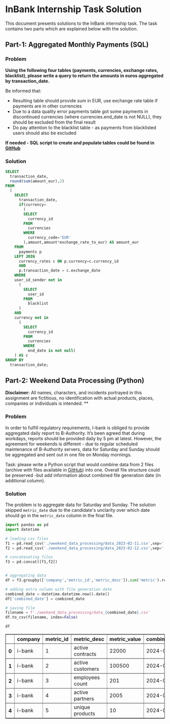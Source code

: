 # InBank Internship Task Solution
This document presents solutions to the InBank internship task. The task contains two parts which are explained below with the solution.

## Part-1: Aggregated Monthly Payments (SQL)
### Problem
**Using the following four tables (payments, currencies, exchange rates, blacklist), please write a query to return the amounts in euros aggregated by
transaction_date.**

Be informed that:

* Resulting table should provide sum in EUR, use exchange rate table if payments are in other currencies
* Due to a data quality error payments table got some payments in discontinued currencies (where currencies.end_date is not NULL), they should be excluded from the final result
* Do pay attention to the blacklist table - as payments from blacklisted users should also be excluded

**If needed - SQL script to create and populate tables could be found in [GitHub](https://github.com/oleksandr-cherednychenko-inbank/data_engineering_test_2023/blob/main/aggregated_monthly_payments.sql)**



### Solution

```sql
SELECT
  transaction_date,
  round(sum(amount_eur),2)
FROM
  (
    SELECT
      transaction_date,
      if(currency=
        (
        SELECT                
          currency_id
        FROM
          currencies
        WHERE
          currency_code='EUR'
        ),amount,amount*exchange_rate_to_eur) AS amount_eur
    FROM
      payments p
    LEFT JOIN
      currency_rates c ON p.currency=c.currency_id
      AND
      p.transaction_date = c.exchange_date
    WHERE
    user_id_sender not in
      (
        SELECT
          user_id
        FROM
          blacklist
      )
    AND
    currency not in
      (
        SELECT
          currency_id
        FROM
          currencies
        WHERE
          end_date is not null)
    ) AS c
GROUP BY
  transaction_date;

```

## Part-2:  Weekend Data Processing (Python)
**Disclaimer:** All names, characters, and incidents portrayed in this assignment are fictitious, no identification with actual products, places, companies or individuals is intended. **

### Problem
In order to fulfill regulatory requirements, I-bank is obliged to provide
aggregated daily report to B-Authority. It’s been agreed that during workdays,
reports should be provided daily by 5 pm at latest. However, the agreement for
weekends is different - due to regular scheduled maintenance of B-Authority
servers, data for Saturday and Sunday should be aggregated and sent out in one
file on Monday mornings.

Task: please write a Python script that would combine data from 2 files (archive with files available in [GitHub](https://github.com/oleksandr-cherednychenko-inbank/data_engineering_test_2023/blob/main/weekend_data_processing.zip)) into one. Overall file structure could be preserved -but add information about combined file generation date (in additional column).

### Solution
The problem is to aggregate data for Saturday and Sunday. The solution skipped `metric_date` due to the candidate's unclarity over which date should go in the `metric_date` column in the final file.


```python
import pandas as pd
import datetime

# loading csv files
f1 = pd.read_csv('./weekend_data_processing/data_2023-02-11.csv',sep=';')
f2 = pd.read_csv('./weekend_data_processing/data_2023-02-12.csv',sep=';')

# concatenating files
f3 = pd.concat([f1,f2])


# aggregating data
df = f3.groupby(['company','metric_id','metric_desc']).sum('metric').reset_index()

# adding extra column with file generation date
combined_date = datetime.datetime.now().date()
df['combined_date'] = combined_date

# saving file
filename = f'./weekend_data_processing/data_{combined_date}.csv'
df.to_csv(filename, index=False)
```


```python
df
```

<table border="1" class="dataframe">
  <thead>
    <tr style="text-align: right;">
      <th></th>
      <th>company</th>
      <th>metric_id</th>
      <th>metric_desc</th>
      <th>metric_value</th>
      <th>combined_date</th>
    </tr>
  </thead>
  <tbody>
    <tr>
      <th>0</th>
      <td>i-bank</td>
      <td>1</td>
      <td>active contracts</td>
      <td>22000</td>
      <td>2024-04-10</td>
    </tr>
    <tr>
      <th>1</th>
      <td>i-bank</td>
      <td>2</td>
      <td>active customers</td>
      <td>100500</td>
      <td>2024-04-10</td>
    </tr>
    <tr>
      <th>2</th>
      <td>i-bank</td>
      <td>3</td>
      <td>employees count</td>
      <td>201</td>
      <td>2024-04-10</td>
    </tr>
    <tr>
      <th>3</th>
      <td>i-bank</td>
      <td>4</td>
      <td>active partners</td>
      <td>2005</td>
      <td>2024-04-10</td>
    </tr>
    <tr>
      <th>4</th>
      <td>i-bank</td>
      <td>5</td>
      <td>unique products</td>
      <td>10</td>
      <td>2024-04-10</td>
    </tr>
  </tbody>
</table>
